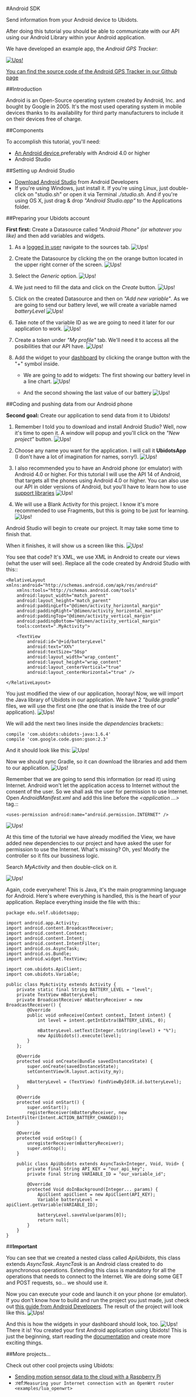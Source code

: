 
#Android SDK

Send information from your Android device to Ubidots.

After doing this tutorial you should be able to communicate with our API using our Android Library within your Android application.

We have developed an example app, the *Android GPS Tracker*: 

[![Ups!](../_static/getting_started/geopoint/android_app.png)](https://play.google.com/store/apps/details?id=com.ubidots.ubidots)

[You can find the source code of the Android GPS Tracker in our Github page](https://github.com/ubidots/ubidots-android-gps-tracker)

##Introduction

Android is an Open-Source operating system created by Android, Inc. and bought by Google in 2005. It's the most used operating system in mobile devices thanks to its availability for third party manufacturers to include it on their devices free of charge.

##Components

To accomplish this tutorial, you'll need:

* [An Android device](https://developer.android.com/design/devices.html),preferably with Android 4.0 or higher
* Android Studio

##Setting up Android Studio

* [Download Android Studio](https://developer.android.com/sdk/installing/studio.html) from Android Developers
* If you're using Windows, just install it. If you're using Linux, just double-click on "studio.sh" or open it via Terminal *./studio.sh*. And if you're using OS X, just drag & drop *"Android Studio.app"* to the Applications folder.

##Preparing your Ubidots account

**First first:** Create a Datasource called *"Android Phone" (or whatever you like)* and then add variables and widgets.

1. As a [logged in user](http://app.ubidots.com/accounts/signin/) navigate to the sources tab.
![Ups!](../_static/devices/sources.png)

2. Create the Datasource by clicking the on the orange button located in the upper right corner of the screen.
![Ups!](../_static/devices/new-source.png)

3. Select the *Generic* option.
![Ups!](../_static/devices/android-generic-source.png)

4. We just need to fill the data and click on the *Create* button.
![Ups!](../_static/devices/android-naming-source.png)

5. Click on the created Datasource and then on *"Add new variable"*. As we are going to send our battery level, we will create a variable named *batteryLevel*
![Ups!](../_static/devices/android-creation-variable.png)

6. Take note of the variable ID as we are going to need it later for our application to work.
![Ups!](../_static/devices/android-id-variable.png)

7. Create a token under *"My profile"* tab. We'll need it to access all the posibilities that our API have.
![Ups!](../_static/devices/android-profile-tab.png)
8. Add the widget to your [dashboard](http://app.ubidots.com/ubi/insights/#/list) by clicking the orange button with the "+" symbol inside.

    * We are going to add to widgets: The first showing our battery level in a line chart.
    ![Ups!](../_static/devices/android-linechart-dashboard.png)
     
    * And the second showing the last value of our battery
    ![Ups!](../_static/devices/android-lastvalue-dashboard.png)
    
##Coding and pushing data from our Android phone

**Second goal:** Create our application to send data from it to Ubidots!

1. Remember I told you to download and install Android Studio? Well, now it's time to open it. A window will popup and you'll click on the *"New project"* button.
    ![Ups!](../_static/devices/android-new-project-studio.png)

2. Choose any name you want for the application. I will call it **UbidotsApp** (I don't have a lot of imagination for names, sorry!).
    ![Ups!](../_static/devices/android-naming-project-studio.png)

3. I also recommended you to have an Android phone (or emulator) with Android 4.0 or higher. For this tutorial I will use the API 14 of Android, that targets all the phones using Android 4.0 or higher. You can also use our API in older versions of Android, but you'll have to learn how to use [support libraries](http://developer.android.com/tools/support-library/index.html)
    ![Ups!](../_static/devices/android-api-choose-studio.png)

4. We will use a Blank Activity for this project. I know it's more recommended to use Fragments, but this is going to be just for learning.
    ![Ups!](../_static/devices/android-activity-choose-studio.png)

Android Studio will begin to create our project. It may take some time to finish that.

When it finishes, it will show us a screen like this.
    ![Ups!](../_static/devices/android-main-screen-studio.png)

You see that code? It's XML, we use XML in Android to create our views (what the user will see). Replace all the code created by Android Studio with this::

    <RelativeLayout xmlns:android="http://schemas.android.com/apk/res/android"
        xmlns:tools="http://schemas.android.com/tools"
        android:layout_width="match_parent"
        android:layout_height="match_parent"
        android:paddingLeft="@dimen/activity_horizontal_margin"
        android:paddingRight="@dimen/activity_horizontal_margin"
        android:paddingTop="@dimen/activity_vertical_margin"
        android:paddingBottom="@dimen/activity_vertical_margin"
        tools:context=".MyActivity">

        <TextView
            android:id="@+id/batteryLevel"
            android:text="XX%"
            android:textSize="50sp"
            android:layout_width="wrap_content"
            android:layout_height="wrap_content"
            android:layout_centerVertical="true"
            android:layout_centerHorizontal="true" />

    </RelativeLayout>

You just modified the view of our application, hooray! Now, we will import the Java library of Ubidots in our application. We have 2 *"builde.gradle"* files, we will use the first one (the one that is inside the tree of our application).
    ![Ups!](../_static/devices/android-gradle-studio.png)

We will add the next two lines inside the *dependencies*  brackets::
    
    compile 'com.ubidots:ubidots-java:1.6.4'
    compile 'com.google.code.gson:gson:2.3'

And it should look like this:
    ![Ups!](../_static/devices/android-dependencies-studio.png)

Now we should sync Gradle, so it can download the libraries and add them to our application.
    ![Ups!](../_static/devices/android-sync-studio.png)

Remember that we are going to send this information (or read it) using Internet. Android won't let the application access to Internet without the consent of the user. So we shall ask the user for permission to use Internet. Open *AndroidManifest.xml* and add this line before the *<application …>* tag.::

    <uses-permission android:name="android.permission.INTERNET" />
    
![Ups!](../_static/devices/android-manifest-studio.png)

At this time of the tutorial we have already modified the View, we have added new dependencies to our project and have asked the user for permission to use the Internet. What's missing? Oh, yes! Modify the controller so it fits our bussiness logic.

Search *MyActivity* and then double-click on it.

![Ups!](../_static/devices/android-activity-studio.png)

Again, code everywhere! This is Java, it's the main programming language for Android. Here's where everything is handled, this is the heart of your application. Replace everything inside the file with this::

    package edu.self.ubidotsapp;

    import android.app.Activity;
    import android.content.BroadcastReceiver;
    import android.content.Context;
    import android.content.Intent;
    import android.content.IntentFilter;
    import android.os.AsyncTask;
    import android.os.Bundle;
    import android.widget.TextView;

    import com.ubidots.ApiClient;
    import com.ubidots.Variable;

    public class MyActivity extends Activity {
        private static final String BATTERY_LEVEL = "level";
        private TextView mBatteryLevel;
        private BroadcastReceiver mBatteryReceiver = new BroadcastReceiver() {
            @Override
            public void onReceive(Context context, Intent intent) {
                int level = intent.getIntExtra(BATTERY_LEVEL, 0);

                mBatteryLevel.setText(Integer.toString(level) + "%");
                new ApiUbidots().execute(level);
            }
        };

        @Override
        protected void onCreate(Bundle savedInstanceState) {
            super.onCreate(savedInstanceState);
            setContentView(R.layout.activity_my);

            mBatteryLevel = (TextView) findViewById(R.id.batteryLevel);
        }

        @Override
        protected void onStart() {
            super.onStart();
            registerReceiver(mBatteryReceiver, new IntentFilter(Intent.ACTION_BATTERY_CHANGED));
        }

        @Override
        protected void onStop() {
            unregisterReceiver(mBatteryReceiver);
            super.onStop();
        }

        public class ApiUbidots extends AsyncTask<Integer, Void, Void> {
            private final String API_KEY = "our_api_key";
            private final String VARIABLE_ID = "our_variable_id";

            @Override
            protected Void doInBackground(Integer... params) {
                ApiClient apiClient = new ApiClient(API_KEY);
                Variable batteryLevel = apiClient.getVariable(VARIABLE_ID);

                batteryLevel.saveValue(params[0]);
                return null;
            }
        }
    }

##**Important**

You can see that we created a nested class called *ApiUbidots*, this class extends *AsyncTask*. *AsyncTask* is an Android class created to do asynchronous operations. Extending this class is mandatory for all the operations that needs to connect to the Internet. We are doing some GET and POST requests, so... we should use it.

Now you can execute your code and launch it on your phone (or emulator). If you don't know how to build and run the project you just made, just check out [this guide from Android Developers](https://developer.android.com/tools/building/building-studio.html). The result of the project will look like this.
![Ups!](../_static/devices/android-screen-emulator.png)

And this is how the widgets in your dashboard should look, too.
![Ups!](../_static/devices/android-widgets-dashboard.png)
There it is! You created your first Android application using Ubidots! This is just the beginning, start reading the [documentation](https://github.com/ubidots/ubidots-java) and create more exciting things.

##More projects...

Check out other cool projects using Ubidots:

* [Sending motion sensor data to the cloud with a Raspberry Pi](http://blog.ubidots.com/building-a-people-counter-with-raspberry-pi-and-ubidots)
* :ref:`Measuring your Internet connection with an OpenWrt router <examples/lua_openwrt>`